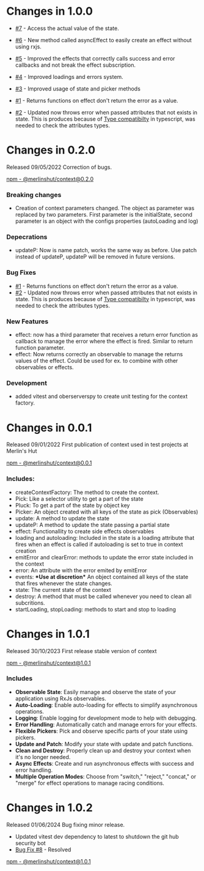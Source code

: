 # Changes in 1.0.0

- [#7](https://github.com/Merlin-Apps/context/issues/7) - Access the actual value of the state.
- [#6](https://github.com/Merlin-Apps/context/issues/6) - New method called asyncEffect to easily create an effect without using rxjs.
- [#5](https://github.com/Merlin-Apps/context/issues/5) - Improved the effects that correctly calls success and error callbacks and not break the effect subscription.
- [#4](https://github.com/Merlin-Apps/context/issues/4) - Improved loadings and errors system.
- [#3](https://github.com/Merlin-Apps/context/issues/3) - Improved usage of state and picker methods

- [#1](https://github.com/Merlin-Apps/context/issues/1) - Returns functions on effect don't return the error as a value.
- [#2](https://github.com/Merlin-Apps/context/issues/2) - Updated now throws error when passed attributes that not exists in state. This is produces because of [Type compatibilty](https://www.typescriptlang.org/docs/handbook/type-compatibility.html#starting-out) in typescript, was needed to check the attributes types.

# Changes in 0.2.0

Released 09/05/2022
Correction of bugs.

[npm - @merlinshut/context@0.2.0](https://www.npmjs.com/package/@merlinshut/context/v/0.2.0)

### Breaking changes

- Creation of context parameters changed. The object as parameter was replaced by two parameters. First parameter is the initialState, second parameter is an object with the configs properties (autoLoading and log)

### Depecrations

- updateP: Now is name patch, works the same way as before. Use patch instead of updateP, updateP will be removed in future versions.

### Bug Fixes

- [#1](https://github.com/Merlin-Apps/context/issues/1) - Returns functions on effect don't return the error as a value.
- [#2](https://github.com/Merlin-Apps/context/issues/2) - Updated now throws error when passed attributes that not exists in state. This is produces because of [Type compatibilty](https://www.typescriptlang.org/docs/handbook/type-compatibility.html#starting-out) in typescript, was needed to check the attributes types.

### New Features

- effect: now has a third parameter that receives a return error function as callback to manage the error where the effect is fired. Similar to return function parameter.
- effect: Now returns correctly an observable to manage the returns values of the effect. Could be used for ex. to combine with other observables or effects.

### Development

- added vitest and oberserverspy to create unit testing for the context factory.

# Changes in 0.0.1

Released 09/01/2022
First publication of context used in test projects at Merlin's Hut

[npm - @merlinshut/context@0.0.1](https://www.npmjs.com/package/@merlinshut/context/v/0.0.1)

### Includes:

- createContextFactory: The method to create the context.
- Pick: Like a selector utility to get a part of the state
- Pluck: To get a part of the state by object key
- Picker: An object created with all keys of the state as pick (Observables)
- update: A method to update the state
- updateP: A method to update the state passing a partial state
- effect: Functionallity to create side effects observables
- loading and autoloading: Included in the state is a loading attribute that fires when an effect is called if autoloading is set to true in context creation
- emitError and clearError: methods to update the error state included in the context
- error: An attribute with the error emited by emitError
- events: **\*Use at discretion\*** An object contained all keys of the state that fires whenever the state changes.
- state: The current state of the context
- destroy: A method that must be called whenever you need to clean all subcritions.
- startLoading, stopLoading: methods to start and stop to loading

# Changes in 1.0.1

Released 30/10/2023
First release stable version of context

[npm - @merlinshut/context@1.0.1](https://www.npmjs.com/package/@merlinshut/context/v/1.0.1)

### Includes

- **Observable State**: Easily manage and observe the state of your application using RxJs observables.
- **Auto-Loading**: Enable auto-loading for effects to simplify asynchronous operations.
- **Logging**: Enable logging for development mode to help with debugging.
- **Error Handling**: Automatically catch and manage errors for your effects.
- **Flexible Pickers**: Pick and observe specific parts of your state using pickers.
- **Update and Patch**: Modify your state with update and patch functions.
- **Clean and Destroy**: Properly clean up and destroy your context when it's no longer needed.
- **Async Effects**: Create and run asynchronous effects with success and error handling.
- **Multiple Operation Modes**: Choose from "switch," "reject," "concat," or "merge" for effect operations to manage racing conditions.


# Changes in 1.0.2

Released 01/06/2024
Bug fixing minor release.

- Updated vitest dev dependency to latest to shutdown the git hub security bot
- [Bug Fix #8](https://github.com/Merlin-Apps/context/issues/8) - Resolved 

[npm - @merlinshut/context@1.0.1](https://www.npmjs.com/package/@merlinshut/context/v/1.0.2)
